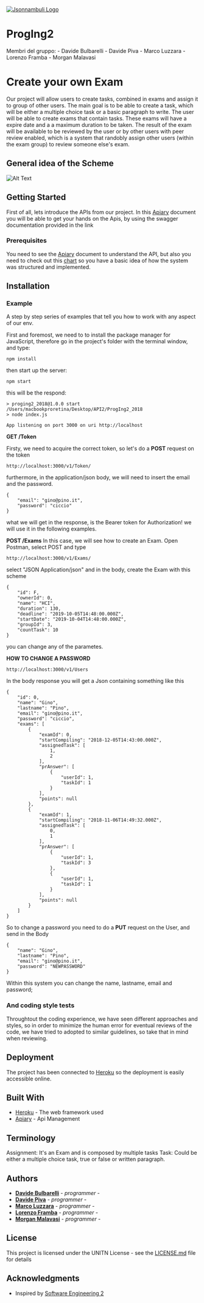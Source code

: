 [![Jsonnambuli Logo](https://github.com/dadebulba/ProgIng2_2018/blob/release/doc/jsonnambuli.png)](https://github.com/dadebulba/ProgIng2_2018)


# ProgIng2

Membri del gruppo:
    - Davide Bulbarelli
    - Davide Piva
    - Marco Luzzara
    - Lorenzo Framba
    - Morgan Malavasi

   # Create your own Exam

Our project will allow users to create tasks, combined in exams and assign it to group of other users. The main goal is to be able to create a task, which will be either a multiple choice task or a basic paragraph to write. The user will be able to create exams that contain tasks. These exams will have a expire date and a a maximum duration to be taken. The result of the exam will be available to be reviewed by the user or by other users with peer review enabled, which is a system that randobly assign other users (within the exam group) to review someone else's exam.


## General idea of the Scheme

![Alt Text](https://github.com/dadebulba/ProgIng2_2018/blob/release/doc/chart.png)



## Getting Started

First of all, lets introduce the APIs from our project. 
In this [Apiary](https://proging2.docs.apiary.io/#)  document you will be able to get your hands on the Apis, by using the swagger documentation provided in the link

### Prerequisites

You need to see the [Apiary](https://proging2.docs.apiary.io/#)  document to understand the API, but also you need to check out this [chart](https://github.com/dadebulba/ProgIng2_2018/blob/release/doc/chart.png) so you have a basic idea of how the system was structured and implemented. 

## Installation




### Example

A step by step series of examples that tell you how to work with any aspect of our env.

First and foremost, we need to to install the package manager for JavaScript, therefore go in the project's folder with the terminal window, and type:

```
npm install
```

then start up the server:

```
npm start
```

this will be the respond:

```
> proging2_2018@1.0.0 start /Users/macbookproretina/Desktop/API2/ProgIng2_2018
> node index.js

App listening on port 3000 on uri http://localhost

```
**GET /Token**

Firsty, we need to acquire the correct token, so let's do a **POST** request on the token

```
http://localhost:3000/v1/Token/
```

furthermore, in the application/json body, we will need to insert the email and the password.

```
{
    "email": "gino@pino.it",
    "password": "ciccio"
}
```

what we will get in the response, is the Bearer token for Authorization! we will use it in the following examples.

**POST /Exams**
In this case, we will see how to create an Exam. Open Postman, select POST and type 

```
http://localhost:3000/v1/Exams/
```

select "JSON Application/json" and in the body, create the Exam with this scheme 
```
{
    "id": F,
    "ownerId": 0,
    "name": "HCI",
    "duration": 130,
    "deadline": "2019-10-05T14:48:00.000Z",
    "startDate": "2019-10-04T14:48:00.000Z",
    "groupId": 3,
    "countTask": 10
}
```

you can change any of the parametes.


**HOW TO CHANGE A PASSWORD**

```
http://localhost:3000/v1/Users
```


In the body response you will get a Json containing something like this

```
{
    "id": 0,
    "name": "Gino",
    "lastname": "Pino",
    "email": "gino@pino.it",
    "password": "ciccio",
    "exams": [
        {
            "examId": 0,
            "startCompiling": "2018-12-05T14:43:00.000Z",
            "assignedTask": [
                1,
                2
            ],
            "prAnswer": [
                {
                    "userId": 1,
                    "taskId": 1
                }
            ],
            "points": null
        },
        {
            "examId": 1,
            "startCompiling": "2018-11-06T14:49:32.000Z",
            "assignedTask": [
                0,
                1
            ],
            "prAnswer": [
                {
                    "userId": 1,
                    "taskId": 3
                },
                {
                    "userId": 1,
                    "taskId": 1
                }
            ],
            "points": null
        }
    ]
}

```
So to change a password you need to do a **PUT** request on the User, and send in the Body

```
{
    "name": "Gino",
    "lastname": "Pino",
    "email": "gino@pino.it",
    "password": "NEWPASSWORD"
}
```

Within this system you can change the name, lastname, email and password;

### And coding style tests

Throughtout the coding experience, we have seen different approaches and styles, so in order to minimize the human error for eventual reviews of the code, we have tried to adopted to similar guidelines, so take that in mind when reviewing. 



## Deployment

The project has been connected to [Heroku](https://proging2dev.herokuapp.com) so the deployment is easily accessible online.

## Built With

* [Heroku](https://proging2dev.herokuapp.com) - The web framework used
* [Apiary](https://proging2.docs.apiary.io/#) - Api Management


## Terminology

Assignment: It's an Exam and is composed by multiple tasks
Task: Could be either a multiple choice task, true or false or written paragraph.



## Authors

* [**Davide Bulbarelli**](https://github.com/dadebulba/) - *programmer* -
* [**Davide Piva**](https://github.com/Pivoz) - *programmer* -
* [**Marco Luzzara**](https://github.com/marco-luzzara/) - *programmer* - 
* [**Lorenzo Framba**](https://github.com/lorenzoframba) - *programmer* - 
* [**Morgan Malavasi**](https://github.com/theRaven97) - *programmer* -

## License

This project is licensed under the UNITN License - see the [LICENSE.md](LICENSE.md) file for details

## Acknowledgments

* Inspired by [Software Engineering 2](https://sites.google.com/a/unitn.it/software-engineering-ii---designing-applications-that-matter/project?authuser=0)